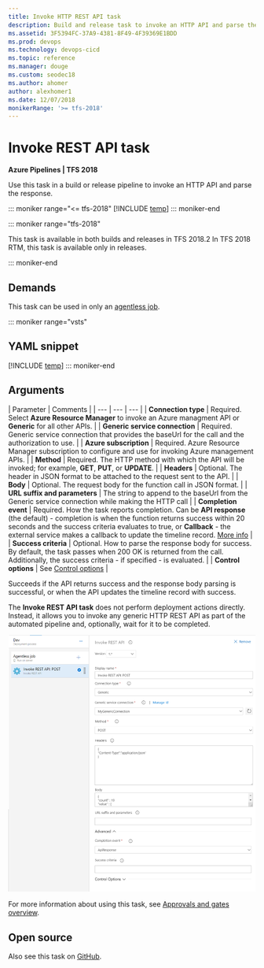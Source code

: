 ```yaml
---
title: Invoke HTTP REST API task
description: Build and release task to invoke an HTTP API and parse the response with a build or release pipeline in Azure Pipelines and TFS
ms.assetid: 3F5394FC-37A9-4381-8F49-4F39369E1BDD
ms.prod: devops
ms.technology: devops-cicd
ms.topic: reference
ms.manager: douge
ms.custom: seodec18
ms.author: ahomer
author: alexhomer1
ms.date: 12/07/2018
monikerRange: '>= tfs-2018'
---
```


# Invoke REST API task

**Azure Pipelines | TFS 2018**

Use this task in a build or release pipeline to invoke an HTTP API and parse the response.

::: moniker range="<= tfs-2018"
[!INCLUDE [temp](../../_shared/concept-rename-note.md)]
::: moniker-end

::: moniker range="tfs-2018"

This task is available in both builds and releases in TFS 2018.2 In TFS 2018 RTM, this task is available only in releases.

::: moniker-end

## Demands

This task can be used in only an [agentless job](../../process/server-phases.md).

::: moniker range="vsts"
## YAML snippet
[!INCLUDE [temp](../_shared/yaml/InvokeRestApiV1.md)]
::: moniker-end

## Arguments

| Parameter | Comments |
| --- | --- | --- |
| **Connection type** | Required. Select **Azure Resource Manager** to invoke an Azure managment API or **Generic** for all other APIs. |
| **Generic service connection** | Required. Generic service connection that provides the baseUrl for the call and the authorization to use. |
| **Azure subscription** | Required. Azure Resource Manager subscription to configure and use for invoking Azure management APIs. |
| **Method** | Required. The HTTP method with which the API will be invoked; for example, **GET**, **PUT**, or **UPDATE**. |
| **Headers** | Optional. The header in JSON format to be attached to the request sent to the API. |
| **Body** | Optional. The request body for the function call in JSON format. |
| **URL suffix and parameters** | The string to append to the baseUrl from the Generic service connection while making the HTTP call | 
| **Completion event** | Required. How the task reports completion. Can be **API response** (the default) - completion is when the function returns success within 20 seconds and the success criteria evaluates to true, or **Callback** - the external service makes a callback to update the timeline record. [More info](https://github.com/Microsoft/azure-pipelines-extensions/blob/master/ServerTaskHelper/HttpRequestSampleWithoutHandler)  |
| **Success criteria** | Optional. How to parse the response body for success. By default, the task passes when 200 OK is returned from the call. Additionally, the success criteria - if specified - is evaluated. |
| **Control options** | See [Control options](../../process/tasks.md#controloptions) |

Succeeds if the API returns success and the response body parsing is successful, or when the API updates the timeline record with success.

The **Invoke REST API task** does not perform deployment actions directly.
Instead, it allows you to invoke any generic HTTP REST API as part of the automated
pipeline and, optionally, wait for it to be completed.

![Configuring an Invoke REST API task](_img/invoke-rest-api-task.png)

For more information about using this task, see [Approvals and gates overview](../../release/approvals/index.md).

## Open source

Also see this task on [GitHub](https://github.com/Microsoft/azure-pipelines-tasks/tree/master/Tasks/InvokeRestApiV1).
